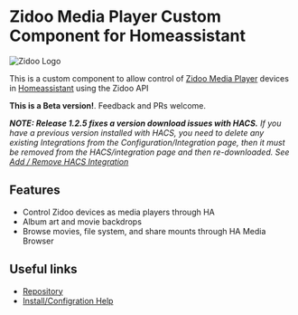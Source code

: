 # Zidoo Media Player Custom Component for Homeassistant

![Zidoo Logo](https://github.com/wizmo2/zidoo-player/raw/dev/images/logo.png)

This is a custom component to allow control of [Zidoo Media Player](https://www.zidoo.tv) devices in [Homeassistant](https://home-assistant.io) using the Zidoo API

**This is a Beta version!**.  Feedback and PRs welcome.

_**NOTE: Release 1.2.5 fixes a version download issues with HACS.**  If you have a previous version installed with HACS, you need to delete any existing Integrations from the Configuration/Integration page, then it must be removed from the HACS/integration page and then re-downloaded. See [Add / Remove HACS Integration](add_remove.md)_

## Features

- Control Zidoo devices as media players through HA
- Album art and movie backdrops
- Browse movies, file system, and share mounts through HA Media Browser 

## Useful links

- [Repository](https://github.com/wizmo2/zidoo-player)
- [Install/Configration Help](README.md)
